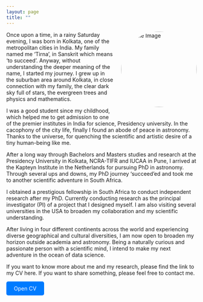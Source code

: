 ```yaml
---
layout: page
title: ""
---
```

<style>
  .download-button {
    display: inline-block;
    background-color: #007bff;
    color: white;
    padding: 10px 20px;
    text-decoration: none;
    border-radius: 5px;
  }

  .profile-image {
    float: right;
    margin-left: 20px;
    margin-bottom: 20px;
    border-radius: 50%;
    width: 200px;
    height: 200px;
    object-fit: cover;
  }
</style>

<img src="/assets/IMG_3833.JPG" alt="Profile Image" class="profile-image">

Once upon a time, in a rainy Saturday evening, I was born in Kolkata, one of the metropolitan cities in India. My family named me ‘Tirna’, in Sanskrit which means ‘to succeed’. Anyway, without understanding the deeper meaning of the name, I started my journey. I grew up in the suburban area around Kolkata, in close connection with my family, the clear dark sky full of stars, the evergreen trees and physics and mathematics.

I was a good student since my childhood, which helped me to get admission to one of the premier institutes in India for science, Presidency university. In the cacophony of the city life, finally I found an abode of peace in astronomy. Thanks to the universe, for quenching the scientific and artistic desire of a tiny human-being like me.

After a long way through Bachelors and Masters studies and research at the Presidency University in Kolkata, NCRA-TIFR and IUCAA in Pune, I arrived at the Kapteyn Institute in the Netherlands for pursuing PhD in astronomy. Through several ups and downs, my PhD journey ‘succeed’ed and took me to another scientific adventure in South Africa.

I obtained a prestigious fellowship in South Africa to conduct independent research after my PhD. Currently conducting research as the principal investigator (PI) of a project that I designed myself. I am also visiting several universities in the USA to broaden my collaboration and my scientific understanding.

After living in four different continents across the world and experiencing diverse geographical and cultural diversities, I am now open to broaden my horizon outside academia and astronomy. Being a naturally curious and passionate person with a scientific mind, I intend to make my next adventure in the ocean of data science.

If you want to know more about me and my research, please find the link to my CV here. If you want to share something, please feel free to contact me.

<a href="/assets/Tirna_s_CV_Jansky.pdf" class="download-button" target="_blank">Open CV</a>
